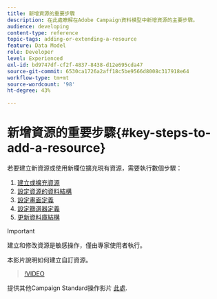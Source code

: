 ```yaml
---
title: 新增資源的重要步驟
description: 在此處瞭解在Adobe Campaign資料模型中新增資源的主要步驟。
audience: developing
content-type: reference
topic-tags: adding-or-extending-a-resource
feature: Data Model
role: Developer
level: Experienced
exl-id: bd9747df-cf2f-4837-8438-d12e695cda47
source-git-commit: 6530ca1726a2aff18c5be9566d8008c317918e64
workflow-type: tm+mt
source-wordcount: '98'
ht-degree: 43%

---
```


# 新增資源的重要步驟{#key-steps-to-add-a-resource}

若要建立新資源或使用新欄位擴充現有資源，需要執行數個步驟：

1. [建立或擴充資源](../../developing/using/creating-or-extending-the-resource.md)
1. [設定資源的資料結構](../../developing/using/configuring-the-resource-s-data-structure.md)
1. [設定畫面定義](../../developing/using/configuring-the-screen-definition.md)
1. [設定篩選器定義](../../developing/using/configuring-filter-definition.md)
1. [更新資料庫結構](../../developing/using/updating-the-database-structure.md)

>[!IMPORTANT]
>
>建立和修改資源是敏感操作，僅由專家使用者執行。

本影片說明如何建立自訂資源。

>[!VIDEO](https://video.tv.adobe.com/v/27715?quality=9&captions=eng)

提供其他Campaign Standard操作影片 [此處](https://experienceleague.adobe.com/docs/campaign-standard-learn/tutorials/overview.html?lang=zh-Hant).
